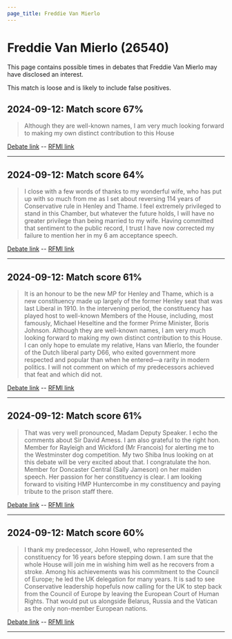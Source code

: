 ```yaml
---
page_title: Freddie Van Mierlo
---
```


# Freddie Van Mierlo  (26540)

This page contains possible times in debates that Freddie Van Mierlo may have disclosed an interest.

This match is loose and is likely to include false positives. 



## 2024-09-12: Match score 67%

>Although they are well-known names, I am very much looking forward to making my own distinct contribution to this House

[Debate link](https://www.theyworkforyou.com/debates/?id=2024-09-12b.1030.1)  --  [RFMI link](https://www.theyworkforyou.com/mp/26540/register)


---



## 2024-09-12: Match score 64%

>I close with a few words of thanks to my wonderful wife, who has put up with so much from me as I set about reversing 114 years of Conservative rule in Henley and Thame. I feel extremely privileged to stand in this Chamber, but whatever the future holds, I will have no greater privilege than being married to my wife. Having committed that sentiment to the public record, I trust I have now corrected my failure to mention her in my 6 am acceptance speech.

[Debate link](https://www.theyworkforyou.com/debates/?id=2024-09-12b.1030.1)  --  [RFMI link](https://www.theyworkforyou.com/mp/26540/register)


---



## 2024-09-12: Match score 61%

>It is an honour to be the new MP for Henley and Thame, which is a new constituency made up largely of the former Henley seat that was last Liberal in 1910. In the intervening period, the constituency has played host to well-known Members of the House, including, most famously, Michael Heseltine and the former Prime Minister, Boris Johnson. Although they are well-known names, I am very much looking forward to making my own distinct contribution to this House. I can only hope to emulate my relative, Hans van Mierlo, the founder of the Dutch liberal party D66, who exited government more respected and popular than when he entered—a rarity in modern politics. I will not comment on which of my predecessors achieved that feat and which did not.

[Debate link](https://www.theyworkforyou.com/debates/?id=2024-09-12b.1030.1)  --  [RFMI link](https://www.theyworkforyou.com/mp/26540/register)


---



## 2024-09-12: Match score 61%

>That was very well pronounced, Madam Deputy Speaker. I echo the comments about Sir David Amess. I am also grateful to the right hon. Member for Rayleigh and Wickford (Mr Francois) for alerting me to the Westminster dog competition. My two Shiba Inus looking on at this debate will be very excited about that. I congratulate the hon. Member for Doncaster Central (Sally Jameson) on her maiden speech. Her passion for her constituency is clear. I am looking forward to visiting HMP Huntercombe in my constituency and paying tribute to the prison staff there.

[Debate link](https://www.theyworkforyou.com/debates/?id=2024-09-12b.1030.1)  --  [RFMI link](https://www.theyworkforyou.com/mp/26540/register)


---



## 2024-09-12: Match score 60%

>I thank my predecessor, John Howell, who represented the constituency for 16 years before stepping down. I am sure that the whole House will join me in wishing him well as he recovers from a stroke. Among his achievements was his commitment to the Council of Europe; he led the UK delegation for many years. It is sad to see Conservative leadership hopefuls now calling for the UK to step back from the Council of Europe by  leaving the European Court of Human Rights. That would put us alongside Belarus, Russia and the Vatican as the only non-member European nations.

[Debate link](https://www.theyworkforyou.com/debates/?id=2024-09-12b.1030.1)  --  [RFMI link](https://www.theyworkforyou.com/mp/26540/register)


---

